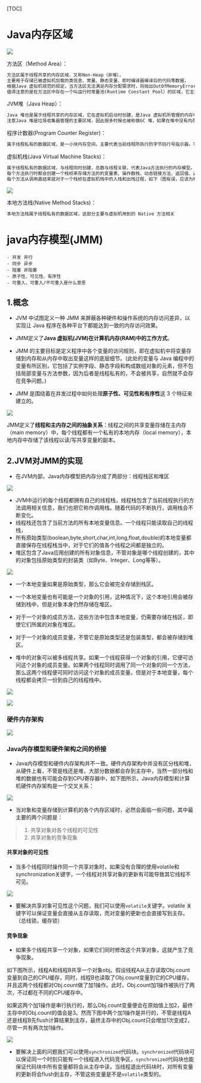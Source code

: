 [TOC]



# Java内存区域

![](img/jmm11.png)

方法区（Method Area）：

```tex
方法区属于线程共享的内存区域，又称Non-Heap（非堆），
主要用于存储已被虚拟机加载的类信息、常量、静态变量、即时编译器编译后的代码等数据，
根据Java 虚拟机规范的规定，当方法区无法满足内存分配需求时，将抛出OutOfMemoryError 异常。
值得注意的是在方法区中存在一个叫运行时常量池(Runtime Constant Pool）的区域，它主要用于存放编译器生成的各种字面量和符号引用，这些内容将在类加载后存放到运行时常量池中，以便后续使用。
```



JVM堆（Java Heap）：

```tex
Java 堆也是属于线程共享的内存区域，它在虚拟机启动时创建，是Java 虚拟机所管理的内存中最大的一块，主要用于存放对象实例，几乎所有的对象实例都在这里分配内存，
注意Java 堆是垃圾收集器管理的主要区域，因此很多时候也被称做GC 堆，如果在堆中没有内存完成实例分配，并且堆也无法再扩展时，将会抛出OutOfMemoryError 异常。
```



程序计数器(Program Counter Register)：

```tex
属于线程私有的数据区域，是一小块内存空间，主要代表当前线程所执行的字节码行号指示器。字节码解释器工作时，通过改变这个计数器的值来选取下一条需要执行的字节码指令，分支、循环、跳转、异常处理、线程恢复等基础功能都需要依赖这个计数器来完成。
```



虚拟机栈(Java Virtual Machine Stacks)：

```tex
属于线程私有的数据区域，与线程同时创建，总数与线程关联，代表Java方法执行的内存模型。
每个方法执行时都会创建一个栈桢来存储方法的的变量表、操作数栈、动态链接方法、返回值、返回地址等信息。
每个方法从调用直结束就对于一个栈桢在虚拟机栈中的入栈和出栈过程，如下（图有误，应该为栈桢）：
```

![](img/jmm12.png)



本地方法栈(Native Method Stacks)：

```tex
本地方法栈属于线程私有的数据区域，这部分主要与虚拟机用到的 Native 方法相关
```





# java内存模型(JMM)

```properties
- 并发 并行
- 同步 异步
- 阻塞 非阻塞
- 原子性、可见性、有序性
- 可重入，可重入/不可重入是什么意思
```



## 1.概念

- JVM 中试图定义一种 JMM 来屏蔽各种硬件和操作系统的内存访问差异，以实现让 Java 程序在各种平台下都能达到一致的内存访问效果。

- JMM定义了**Java 虚拟机(JVM)在计算机内存(RAM)中的工作方式**。

- JMM 的主要目标是定义程序中各个变量的访问规则，即在虚拟机中将变量存储到内存和从内存中取出变量这样的底层细节。(此处的变量与 Java 编程中的变量有所区别，它包括了实例字段、静态字段和构成数组对象的元素，但不包括局部变量与方法参数，因为后者是线程私有的，不会被共享，自然就不会存在竞争问题。)

- JMM 是围绕着在并发过程中如何处理**原子性、可见性和有序性**这 3 个特征来建立的。





![](img/jmm1)



JMM定义了**线程和主内存之间的抽象关系**：线程之间的共享变量存储在主内存（main memory）中，每个线程都有一个私有的本地内存（local memory），本地内存中存储了该线程以读/写共享变量的副本。



## 2.JVM对JMM的实现

- 在JVM内部，Java内存模型把内存分成了两部分：线程栈区和堆区

![](img/jmm2)

- JVM中运行的每个线程都拥有自己的线程栈，线程栈包含了当前线程执行的方法调用相关信息，我们也把它称作调用栈。随着代码的不断执行，调用栈会不断变化。
- 线程栈还包含了当前方法的所有本地变量信息。一个线程只能读取自己的线程栈，
- 所有原始类型(boolean,byte,short,char,int,long,float,double)的本地变量都直接保存在线程栈当中，对于它们的值各个线程之间都是独立的。
- 堆区包含了Java应用创建的所有对象信息，不管对象是哪个线程创建的，其中的对象包括原始类型的封装类（如Byte、Integer、Long等等）。

![](img/jmm3)

- 一个本地变量如果是原始类型，那么它会被完全存储到栈区。
- 一个本地变量也有可能是一个对象的引用，这种情况下，这个本地引用会被存储到栈中，但是对象本身仍然存储在堆区。



- 对于一个对象的成员方法，这些方法中包含本地变量，仍需要存储在栈区，即使它们所属的对象在堆区。
- 对于一个对象的成员变量，不管它是原始类型还是包装类型，都会被存储到堆区。



- 堆中的对象可以被多线程共享。如果一个线程获得一个对象的引用，它便可访问这个对象的成员变量。如果两个线程同时调用了同一个对象的同一个方法，那么这两个线程便可同时访问这个对象的成员变量，但是对于本地变量，每个线程都会拷贝一份到自己的线程栈中。



![](img/jmm4)

![](img/jmm9.png)

### 硬件内存架构

![](img/jmm5)

### Java内存模型和硬件架构之间的桥接

- Java内存模型和硬件内存架构并不一致。硬件内存架构中并没有区分栈和堆，从硬件上看，不管是栈还是堆，大部分数据都会存到主存中，当然一部分栈和堆的数据也有可能会存到CPU寄存器中，如下图所示，Java内存模型和计算机硬件内存架构是一个交叉关系：

![](img/jmm6)

- 当对象和变量存储到计算机的各个内存区域时，必然会面临一些问题，其中最主要的两个问题是：

> 1. 共享对象对各个线程的可见性
> 2. 共享对象的竞争现象



#### 共享对象的可见性

- 当多个线程同时操作同一个共享对象时，如果没有合理的使用volatile和synchronization关键字，一个线程对共享对象的更新有可能导致其它线程不可见。

![](img/jmm7)

- 要解决共享对象可见性这个问题，我们可以使用`volatile`关键字。volatile 关键字可以保证变量会直接从主存读取，而对变量的更新也会直接写到主存。（总线锁，缓存锁）



#### 竞争现象



- 如果多个线程共享一个对象，如果它们同时修改这个共享对象，这就产生了竞争现象。

如下图所示，线程A和线程B共享一个对象obj。假设线程A从主存读取Obj.count变量到自己的CPU缓存，同时，线程B也读取了Obj.count变量到它的CPU缓存，并且这两个线程都对Obj.count做了加1操作。此时，Obj.count加1操作被执行了两次，不过都在不同的CPU缓存中。

如果这两个加1操作是串行执行的，那么Obj.count变量便会在原始值上加2，最终主存中的Obj.count的值会是3。然而下图中两个加1操作是并行的，不管是线程A还是线程B先flush计算结果到主存，最终主存中的Obj.count只会增加1次变成2，尽管一共有两次加1操作。

![](img/jmm8)

- 要解决上面的问题我们可以使用`synchronized`代码块。`synchronized`代码块可以保证同一个时刻只能有一个线程进入代码竞争区，`synchronized`代码块也能保证代码块中所有变量都将会从主存中读，当线程退出代码块时，对所有变量的更新将会flush到主存，不管这些变量是不是`volatile`类型的。
  


